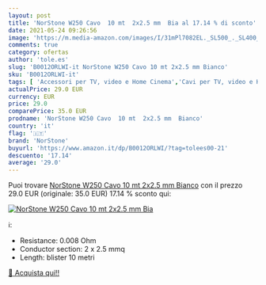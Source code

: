 ```yaml
---
layout: post
title: 'NorStone W250 Cavo  10 mt  2x2.5 mm  Bia al 17.14 % di sconto'
date: 2021-05-24 09:26:56
image: 'https://m.media-amazon.com/images/I/31mPl7082EL._SL500_._SL400_.jpg'
comments: true
category: ofertas
author: 'tole.es'
slug: 'B0012ORLWI-it NorStone W250 Cavo 10 mt 2x2.5 mm Bianco'
sku: 'B0012ORLWI-it'
tags: [ 'Accessori per TV, video e Home Cinema','Cavi per TV, video e Home Cinema','Cavi per casse acustiche','Elettronica','Home Cinema, TV e video','norstone', ]
actualPrice: 29.0 EUR
currency: EUR
price: 29.0
comparePrice: 35.0 EUR
prodname: 'NorStone W250 Cavo  10 mt  2x2.5 mm  Bianco'
country: 'it'
flag: '🇮🇹'
brand: 'NorStone'
buyurl: 'https://www.amazon.it/dp/B0012ORLWI/?tag=tolees00-21'
descuento: '17.14'
average: '29.0'
---
```


Puoi trovare [NorStone W250 Cavo  10 mt  2x2.5 mm  Bianco](https://www.amazon.it/dp/B0012ORLWI/?tag=tolees00-21) con il prezzo 29.0 EUR (originale: 35.0 EUR) 17.14 % sconto qui:

[![NorStone W250 Cavo  10 mt  2x2.5 mm  Bia](https://m.media-amazon.com/images/I/31mPl7082EL._SL500_._SL400_.jpg)](https://www.amazon.it/dp/B0012ORLWI/?tag=tolees00-21)

ℹ️:

- Resistance: 0.008 Ohm
- Conductor section: 2 x 2.5 mmq
- Length: blister 10 metri

[🛒 Acquista qui!!](https://www.amazon.it/dp/B0012ORLWI/?tag=tolees00-21)
